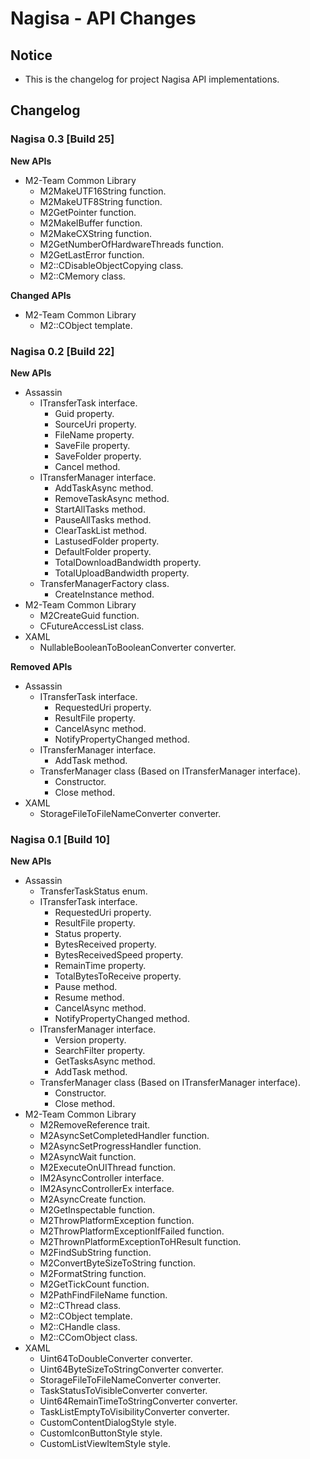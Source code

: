 ﻿# Nagisa - API Changes

## Notice
- This is the changelog for project Nagisa API implementations.

## Changelog

### Nagisa 0.3 [Build 25]
**New APIs**
- M2-Team Common Library
  - M2MakeUTF16String function.
  - M2MakeUTF8String function.
  - M2GetPointer function.
  - M2MakeIBuffer function.
  - M2MakeCXString function.
  - M2GetNumberOfHardwareThreads function.
  - M2GetLastError function.
  - M2::CDisableObjectCopying class.
  - M2::CMemory class.

**Changed APIs**
- M2-Team Common Library
  - M2::CObject template.

### Nagisa 0.2 [Build 22]
**New APIs**
- Assassin
  - ITransferTask interface.
    - Guid property.
    - SourceUri property.
    - FileName property.
    - SaveFile property.
    - SaveFolder property.
    - Cancel method.
  - ITransferManager interface.
    - AddTaskAsync method.
    - RemoveTaskAsync method.
	- StartAllTasks method.
	- PauseAllTasks method.
	- ClearTaskList method.
	- LastusedFolder property.
    - DefaultFolder property.
    - TotalDownloadBandwidth property.
    - TotalUploadBandwidth property.
  - TransferManagerFactory class.
    - CreateInstance method.
- M2-Team Common Library
  - M2CreateGuid function.
  - CFutureAccessList class.
- XAML
  - NullableBooleanToBooleanConverter converter.

**Removed APIs**
- Assassin
  - ITransferTask interface.
    - RequestedUri property.
    - ResultFile property.
    - CancelAsync method.
    - NotifyPropertyChanged method.
  - ITransferManager interface.
    - AddTask method.
  - TransferManager class (Based on ITransferManager interface).
    - Constructor.
	- Close method.
- XAML
  - StorageFileToFileNameConverter converter.

### Nagisa 0.1 [Build 10]
**New APIs**
- Assassin
  - TransferTaskStatus enum.
  - ITransferTask interface.
    - RequestedUri property.
	- ResultFile property.
	- Status property.
	- BytesReceived property.
	- BytesReceivedSpeed property.
	- RemainTime property.
	- TotalBytesToReceive property.
	- Pause method.
	- Resume method.
	- CancelAsync method.
	- NotifyPropertyChanged method.
  - ITransferManager interface.
    - Version property.
	- SearchFilter property.
	- GetTasksAsync method.
	- AddTask method.
  - TransferManager class (Based on ITransferManager interface).
    - Constructor.
	- Close method.
- M2-Team Common Library
  - M2RemoveReference trait.
  - M2AsyncSetCompletedHandler function.
  - M2AsyncSetProgressHandler function.
  - M2AsyncWait function.
  - M2ExecuteOnUIThread function.
  - IM2AsyncController interface.
  - IM2AsyncControllerEx interface.
  - M2AsyncCreate function.
  - M2GetInspectable function.
  - M2ThrowPlatformException function.
  - M2ThrowPlatformExceptionIfFailed function.
  - M2ThrownPlatformExceptionToHResult function.
  - M2FindSubString function.
  - M2ConvertByteSizeToString function.
  - M2FormatString function.
  - M2GetTickCount function.
  - M2PathFindFileName function.
  - M2::CThread class.
  - M2::CObject template.
  - M2::CHandle class.
  - M2::CComObject class.
- XAML
  - Uint64ToDoubleConverter converter.
  - Uint64ByteSizeToStringConverter converter.
  - StorageFileToFileNameConverter converter.
  - TaskStatusToVisibleConverter converter.
  - Uint64RemainTimeToStringConverter converter.
  - TaskListEmptyToVisibilityConverter converter.
  - CustomContentDialogStyle style.
  - CustomIconButtonStyle style.
  - CustomListViewItemStyle style.
